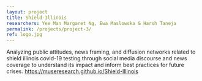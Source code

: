 ```yaml
---
layout: project
title: Shield-Illinois
researchers: Yee Man Margaret Ng, Ewa Maslowska & Harsh Taneja
permalink: /projects/project-3/
ref: logo.jpg
---
```

Analyzing public attitudes, news framing, and diffusion networks related to shield illinois covid-19 testing through social media discourse and news coverage to understand its impact and inform best practices for future crises.
https://museresearch.github.io/Shield-Illinois
